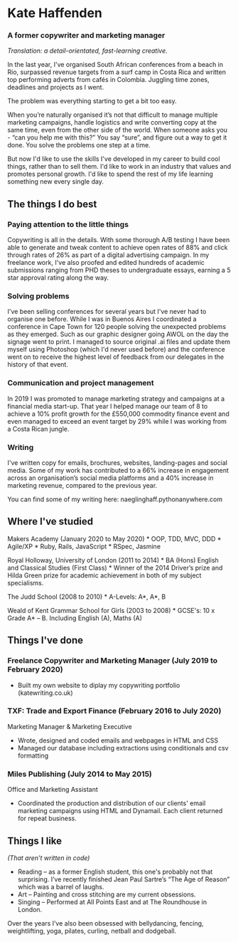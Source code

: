# Kate Haffenden

### A former copywriter and marketing manager ### 
*Translation: a detail-orientated, fast-learning creative.*

In the last year, I've organised South African conferences from a beach in Rio, surpassed revenue targets from a surf camp in Costa Rica and written top performing adverts from cafés in Colombia. Juggling time zones, deadlines and projects as I went. 

The problem was everything starting to get a bit too easy.

When you’re naturally organised it’s not that difficult to manage multiple marketing campaigns, handle logistics and write converting copy at the same time, even from the other side of the world. When someone asks you - “can you help me with this?” You say “sure”, and figure out a way to get it done. You solve the problems one step at a time.

But now I'd like to use the skills I've developed in my career to build cool things, rather than to sell them. I'd like to work in an industry that values and promotes personal growth. I'd like to spend the rest of my life learning something new every single day. 

## The things I do best ##

### Paying attention to the little things ###

Copywriting is all in the details. With some thorough A/B testing I have been able to generate and tweak content to achieve open rates of 88% and click through rates of 26% as part of a digital advertising campaign. In my freelance work, I've also proofed and edited hundreds of academic submissions ranging from PHD theses to undergraduate essays, earning a 5 star approval rating along the way. 

### Solving problems ###

I've been selling conferences for several years but I've never had to organise one before. While I was in Buenos Aires I coordinated a conference in Cape Town for 120 people solving the unexpected problems as they emerged. Such as our graphic designer going AWOL on the day the signage went to print. I managed to source original .ai files and update them myself using Photoshop (which I'd never used  before) and the conference went on to receive the highest level of feedback from our delegates in the history of that event. 

 ### Communication and project management ###

In 2019 I was promoted to manage marketing strategy and campaigns at a financial media start-up. That year I helped manage our team of 8 to achieve a 10% profit growth for the £550,000 commodity finance event and even managed to exceed an event target by 29% while I was working from a Costa Rican jungle.

### Writing ###

I've written copy for emails, brochures, websites, landing-pages and social media. Some of my work has contributed to a 66% increase in engagement across an organisation’s social media platforms and a 40% increase in marketing revenue, compared to the previous year.

You can find some of my writing here: naeglinghaff.pythonanywhere.com

## Where I've studied ##

Makers Academy (January 2020 to May 2020)
    * OOP, TDD, MVC, DDD
    * Agile/XP
    * Ruby, Rails, JavaScript
    * RSpec, Jasmine
      
Royal Holloway, University of London (2011 to 2014)
    * BA (Hons) English and Classical Studies (First Class) 
    * Winner of the 2014 Driver’s prize and Hilda Green prize for academic achievement in both of my subject specialisms. 

The Judd School (2008 to 2010)
    * A-Levels: A*, A*, B

Weald of Kent Grammar School for Girls (2003 to 2008)
    * GCSE's: 10 x Grade A* – B. Including English (A), Maths (A)

## Things I've done ##

### Freelance Copywriter and Marketing Manager (July 2019 to February 2020)

* Built my own website to diplay my copywriting portfolio (katewriting.co.uk)

### TXF: Trade and Export Finance (February 2016 to July 2020)
Marketing Manager & Marketing Executive

* Wrote, designed and coded emails and webpages in HTML and CSS
* Managed our database including extractions using conditionals and csv formatting 

### Miles Publishing (July 2014 to May 2015) ###
Office and Marketing Assistant

* Coordinated the production and distribution of our clients' email marketing campaigns using HTML and Dynamail. Each client returned for repeat business. 


## Things I like ##
*(That aren't written in code)*

* Reading – as a former English student, this one's probably not that surprising. I’ve recently finished Jean Paul Sartre’s “The Age of Reason” which  was a barrel of laughs. 
* Art – Painting and cross stitching are my current obsessions. 
* Singing – Performed at All Points East and at The Roundhouse in London. 

Over the years I’ve also been obsessed with bellydancing, fencing, weightlifting, yoga, pilates, curling, netball and dodgeball.
